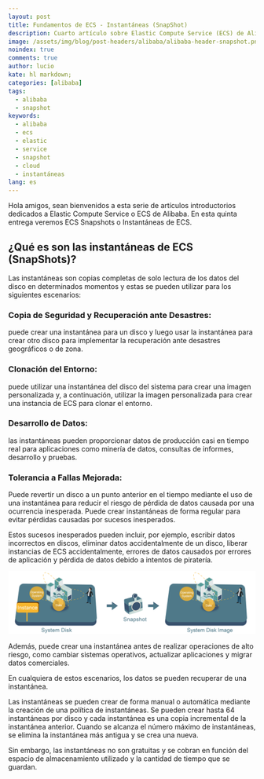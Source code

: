 ```yaml
---
layout: post
title: Fundamentos de ECS - Instantáneas (SnapShot)
description: Cuarto artículo sobre Elastic Compute Service (ECS) de Alibaba - Instantáneas (SnapShot).
image: /assets/img/blog/post-headers/alibaba/alibaba-header-snapshot.png
noindex: true
comments: true
author: lucio
kate: hl markdown;
categories: [alibaba]
tags:
  - alibaba
  - snapshot
keywords:
  - alibaba
  - ecs
  - elastic
  - service
  - snapshot
  - cloud
  - instantáneas
lang: es
---
```


Hola amigos, sean bienvenidos a esta serie de artículos introductorios dedicados a Elastic Compute Service o ECS de Alibaba. En esta quinta entrega veremos ECS Snapshots o Instantáneas de ECS.

## ¿Qué es son las instantáneas de ECS (SnapShots)?

Las instantáneas son copias completas de solo lectura de los datos del disco en determinados momentos y estas se pueden utilizar para los siguientes escenarios:

### Copia de Seguridad y Recuperación ante Desastres: 
  puede crear una instantánea para un disco y luego usar la instantánea para crear otro disco para implementar la recuperación ante desastres geográficos o de zona.

### Clonación del Entorno: 
  puede utilizar una instantánea del disco del sistema para crear una imagen personalizada y, a continuación, utilizar la imagen personalizada para crear una instancia de ECS para clonar el entorno.

### Desarrollo de Datos: 
  las instantáneas pueden proporcionar datos de producción casi en tiempo real para aplicaciones como minería de datos, consultas de informes, desarrollo y pruebas.

### Tolerancia a Fallas Mejorada: 
  Puede revertir un disco a un punto anterior en el tiempo mediante el uso de una instantánea para reducir el riesgo de pérdida de datos causada por una ocurrencia inesperada. Puede crear instantáneas de forma regular para evitar pérdidas causadas por sucesos inesperados. 
  
  Estos sucesos inesperados pueden incluir, por ejemplo, escribir datos incorrectos en discos, eliminar datos accidentalmente de un disco, liberar instancias de ECS accidentalmente, errores de datos causados ​​por errores de aplicación y pérdida de datos debido a intentos de piratería.

![image](/assets/img/blog/tutorials/alibaba/articulos-ecs/SnapShot.png)

Además, puede crear una instantánea antes de realizar operaciones de alto riesgo, como cambiar sistemas operativos, actualizar aplicaciones y migrar datos comerciales.

En cualquiera de estos escenarios, los datos se pueden recuperar de una instantánea.

Las instantáneas se pueden crear de forma manual o automática mediante la creación de una política de instantáneas. Se pueden crear hasta 64 instantáneas por disco y cada instantánea es una copia incremental de la instantánea anterior. Cuando se alcanza el número máximo de instantáneas, se elimina la instantánea más antigua y se crea una nueva.

Sin embargo, las instantáneas no son gratuitas y se cobran en función del espacio de almacenamiento utilizado y la cantidad de tiempo que se guardan.
